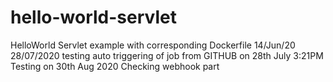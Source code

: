 # hello-world-servlet
HelloWorld Servlet example with corresponding Dockerfile
14/Jun/20
28/07/2020
testing auto triggering of job from GITHUB on 28th July 3:21PM
Testing on 30th Aug 2020
Checking webhook part
